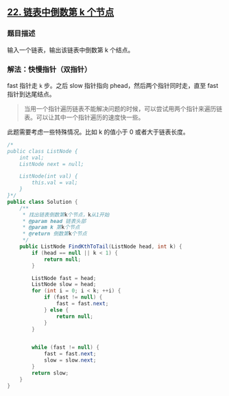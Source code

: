 ## [22. 链表中倒数第 k 个节点](https://leetcode.cn/problems/lian-biao-zhong-dao-shu-di-kge-jie-dian-lcof/)

### 题目描述

输入一个链表，输出该链表中倒数第 k 个结点。

### 解法：快慢指针（双指针）
fast 指针走 `k` 步。之后 slow 指针指向 phead，然后两个指针同时走，直至 fast 指针到达尾结点。

> 当用一个指针遍历链表不能解决问题的时候，可以尝试用两个指针来遍历链表。可以让其中一个指针遍历的速度快一些。

此题需要考虑一些特殊情况。比如 k 的值小于 0 或者大于链表长度。

```java
/*
public class ListNode {
    int val;
    ListNode next = null;

    ListNode(int val) {
        this.val = val;
    }
}*/
public class Solution {
    /**
     * 找出链表倒数第k个节点，k从1开始
     * @param head 链表头部
     * @param k 第k个节点
     * @return 倒数第k个节点
     */
    public ListNode FindKthToTail(ListNode head, int k) {
        if (head == null || k < 1) {
            return null;
        }

        ListNode fast = head;
        ListNode slow = head;
        for (int i = 0; i < k; ++i) {
            if (fast != null) {
                fast = fast.next;
            } else {
                return null;
            }
        }


        while (fast != null) {
            fast = fast.next;
            slow = slow.next;
        }
        return slow;
    }
}
```